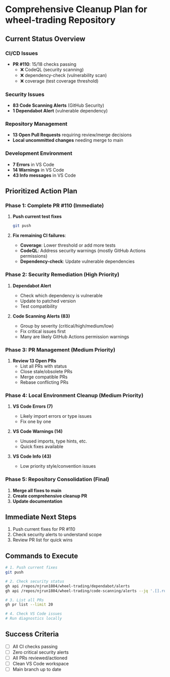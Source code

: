 # Comprehensive Cleanup Plan for wheel-trading Repository

## Current Status Overview

### CI/CD Issues
- **PR #110**: 15/18 checks passing
  - ❌ CodeQL (security scanning)
  - ❌ dependency-check (vulnerability scan)
  - ❌ coverage (test coverage threshold)

### Security Issues
- **83 Code Scanning Alerts** (GitHub Security)
- **1 Dependabot Alert** (vulnerable dependency)

### Repository Management
- **13 Open Pull Requests** requiring review/merge decisions
- **Local uncommitted changes** needing merge to main

### Development Environment
- **7 Errors** in VS Code
- **14 Warnings** in VS Code
- **43 Info messages** in VS Code

## Prioritized Action Plan

### Phase 1: Complete PR #110 (Immediate)
1. **Push current test fixes**
   ```bash
   git push
   ```

2. **Fix remaining CI failures**:
   - **Coverage**: Lower threshold or add more tests
   - **CodeQL**: Address security warnings (mostly GitHub Actions permissions)
   - **Dependency-check**: Update vulnerable dependencies

### Phase 2: Security Remediation (High Priority)
1. **Dependabot Alert**
   - Check which dependency is vulnerable
   - Update to patched version
   - Test compatibility

2. **Code Scanning Alerts (83)**
   - Group by severity (critical/high/medium/low)
   - Fix critical issues first
   - Many are likely GitHub Actions permission warnings

### Phase 3: PR Management (Medium Priority)
1. **Review 13 Open PRs**
   - List all PRs with status
   - Close stale/obsolete PRs
   - Merge compatible PRs
   - Rebase conflicting PRs

### Phase 4: Local Environment Cleanup (Medium Priority)
1. **VS Code Errors (7)**
   - Likely import errors or type issues
   - Fix one by one

2. **VS Code Warnings (14)**
   - Unused imports, type hints, etc.
   - Quick fixes available

3. **VS Code Info (43)**
   - Low priority style/convention issues

### Phase 5: Repository Consolidation (Final)
1. **Merge all fixes to main**
2. **Create comprehensive cleanup PR**
3. **Update documentation**

## Immediate Next Steps

1. Push current fixes for PR #110
2. Check security alerts to understand scope
3. Review PR list for quick wins

## Commands to Execute

```bash
# 1. Push current fixes
git push

# 2. Check security status
gh api /repos/njrun1804/wheel-trading/dependabot/alerts
gh api /repos/njrun1804/wheel-trading/code-scanning/alerts --jq '.[].rule.severity' | sort | uniq -c

# 3. List all PRs
gh pr list --limit 20

# 4. Check VS Code issues
# Run diagnostics locally
```

## Success Criteria
- [ ] All CI checks passing
- [ ] Zero critical security alerts
- [ ] All PRs reviewed/actioned
- [ ] Clean VS Code workspace
- [ ] Main branch up to date